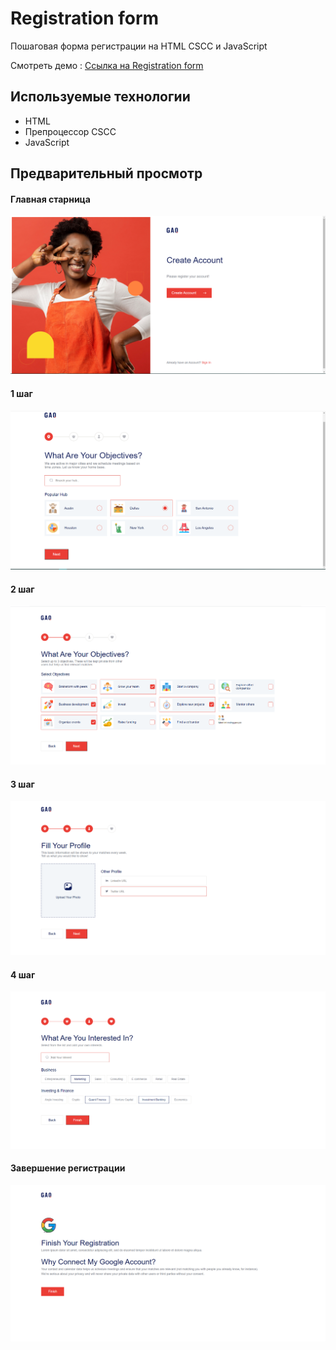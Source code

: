 # Registration form

Пошаговая форма регистрации на HTML CSCC и JavaScript

Смотреть демо : [Ссылка на Registration form](https://ndartemka1.github.io/registration-form/)

## Используемые технологии

-   HTML
-   Препроцессор CSCC
-   JavaScript

## Предварительный просмотр

#### Главная старница

![prev](/img/prev.png)

#### 1 шаг

![prev](/img/prev-1.png)

#### 2 шаг

![prev](/img/prev-2.png)

#### 3 шаг

![prev](/img/prev-3.png)

#### 4 шаг

![prev](/img/prev-4.png)

#### Завершение регистрации

![prev](/img/prev-5.png)
